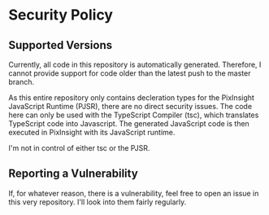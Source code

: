 # Security Policy

## Supported Versions

Currently, all code in this repository is automatically generated.
Therefore, I cannot provide support for code older than the latest push to the master branch.

As this entire repository only contains decleration types for the PixInsight JavaScript Runtime (PJSR), there are no direct security issues.
The code here can only be used with the TypeScript Compiler (tsc), which translates TypeScript code into Javascript.
The generated JavaScript code is then executed in PixInsight with its JavaScript runtime.

I'm not in control of either tsc or the PJSR.

## Reporting a Vulnerability

If, for whatever reason, there is a vulnerability, feel free to open an issue in this very repository.
I'll look into them fairly regularly.
